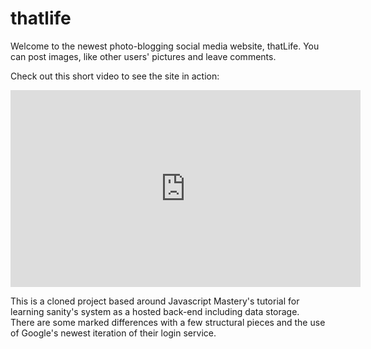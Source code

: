 # thatlife

Welcome to the newest photo-blogging social media website, thatLife. You can post images, like other users' pictures and leave comments.

Check out this short video to see the site in action:
<iframe width="560" height="315" src="https://www.youtube.com/embed/nyRdGQK1P0A" title="YouTube video player" frameborder="0" allow="accelerometer; autoplay; clipboard-write; encrypted-media; gyroscope; picture-in-picture; web-share" allowfullscreen></iframe>


This is a cloned project based around Javascript Mastery's tutorial for learning sanity's system as a hosted back-end including data storage. There are some marked differences with a few structural pieces and the use of Google's newest iteration of their login service.

